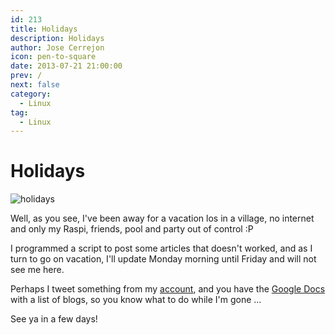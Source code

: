 ```yaml
---
id: 213
title: Holidays
description: Holidays
author: Jose Cerrejon
icon: pen-to-square
date: 2013-07-21 21:00:00
prev: /
next: false
category:
  - Linux
tag:
  - Linux
---
```


# Holidays

![holidays](/images/holidays.jpg)

Well, as you see, I've been away for a vacation los in a village, no internet and only my Raspi, friends, pool and party out of control :P

I programmed a script to post some articles that doesn't worked, and as I turn to go on vacation, I'll update Monday morning until Friday and will not see me here.

Perhaps I tweet something from my [account](http://twitter.com/ulysess10), and you have the [Google Docs](http://goo.gl/Iwhbq) with a list of blogs, so you know what to do while I'm gone ...

See ya in a few days!